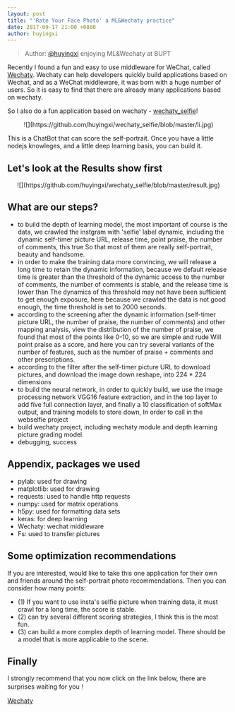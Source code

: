 ```yaml
---
layout: post
title: "'Rate Your Face Photo' a ML&Wechaty practice"
date: 2017-09-17 21:00 +0800
author: huyingxi
---
```


> Author: [@huyingxi](https://github.com/huyingxi/wechaty_selfie) enjoying ML&Wechaty at BUPT

Recently I found a fun and easy to use middleware for WeChat, called [Wechaty](https://github.com/Chatie/wechaty).
Wechaty can help developers quickly build applications based on Wechat, and as a WeChat middleware, it was born with a huge number of users. So it is easy to find that there are already many applications based on wechaty.

So I also do a fun application based on wechaty - [wechaty_selfie](https://github.com/huyingxi/wechaty_selfie)!

<div align=center>
![](https://github.com/huyingxi/wechaty_selfie/blob/master/li.jpg)
</div>

This is a ChatBot that can score the self-portrait. Once you have a little nodejs knowleges, and a little deep learning basis, you can build it.

<!--more-->

## Let's look at the Results show first
<div align=center>
![](https://github.com/huyingxi/wechaty_selfie/blob/master/result.jpg)
</div>

## What are our steps?
* to build the depth of learning model, the most important of course is the data, we crawled the instgram with 'selfie' label dynamic, including the dynamic self-timer picture URL, release time, point praise, the number of comments, this true So that most of them are really self-portrait, beauty and handsome.
* in order to make the training data more convincing, we will release a long time to retain the dynamic information, because we default release time is greater than the threshold of the dynamic access to the number of comments, the number of comments is stable, and the release time is lower than The dynamics of this threshold may not have been sufficient to get enough exposure, here because we crawled the data is not good enough, the time threshold is set to 2000 seconds.
* according to the screening after the dynamic information (self-timer picture URL, the number of praise, the number of comments) and other mapping analysis, view the distribution of the number of praise, we found that most of the points like 0-10, so we are simple and rude Will point praise as a score, and here you can try several variants of the number of features, such as the number of praise + comments and other prescriptions.
* according to the filter after the self-timer picture URL to download pictures, and download the image down reshape, into 224 * 224 dimensions
* to build the neural network, in order to quickly build, we use the image processing network VGG16 feature extraction, and in the top layer to add five full connection layer, and finally a 10 classification of softMax output, and training models to store down, In order to call in the webselfie project
* build wechaty project, including wechaty module and depth learning picture grading model.
* debugging, success



## Appendix, packages we used

* pylab: used for drawing
* matplotlib: used for drawing
* requests: used to handle http requests
* numpy: used for matrix operations
* h5py: used for formatting data sets
* keras: for deep learning
* Wechaty: wechat middleware
* Fs: used to transfer pictures


## Some optimization recommendations
If you are interested, would like to take this one application for their own and friends around the self-portrait photo recommendations. Then you can consider how many points:
* (1) If you want to use insta's selfie picture when training data, it must crawl for a long time, the score is stable.
* (2) can try several different scoring strategies, I think this is the most fun.
* (3) can build a more complex depth of learning model. There should be a model that is more applicable to the scene.



## Finally
I strongly recommend that you now click on the link below, there are surprises waiting for you！

[Wechaty](https://github.com/Chatie/wechaty)
